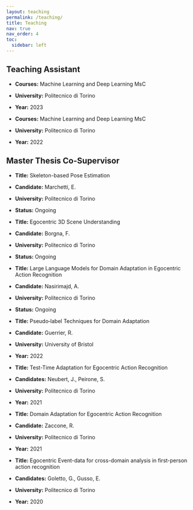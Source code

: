 ```yaml
---
layout: teaching
permalink: /teaching/
title: Teaching
nav: true
nav_order: 4
toc:
  sidebar: left
---
```


## Teaching Assistant
- **Courses:** Machine Learning and Deep Learning MsC
- **University:** Politecnico di Torino
- **Year:** 2023

- **Courses:** Machine Learning and Deep Learning MsC
- **University:** Politecnico di Torino
- **Year:** 2022

  
## Master Thesis Co-Supervisor
- **Title:** Skeleton-based Pose Estimation
- **Candidate:** Marchetti, E.
- **University:** Politecnico di Torino
- **Status:** Ongoing

- **Title:** Egocentric 3D Scene Understanding
- **Candidate:** Borgna, F.
- **University:** Politecnico di Torino
- **Status:** Ongoing

- **Title:** Large Language Models for Domain Adaptation in Egocentric Action Recognition
- **Candidate:** Nasirimajd, A.
- **University:** Politecnico di Torino
- **Status:** Ongoing

<!-- Uncomment the following lines if applicable -->
<!-- ## Master Thesis Co-Supervisor -->
<!-- - **Title:** Pseudo-label Techniques for Domain Adaptation -->
<!-- - **Candidate:** Guerrier, R. -->
<!-- - **University:** University of Bristol -->
<!-- - **Year:** 2023 -->

- **Title:** Pseudo‑label Techniques for Domain Adaptation
- **Candidate:** Guerrier, R. 
- **University:** University of Bristol
- **Year:** 2022

- **Title:** Test-Time Adaptation for Egocentric Action Recognition
- **Candidates:** Neubert, J., Peirone, S.
- **University:** Politecnico di Torino
- **Year:** 2021

- **Title:** Domain Adaptation for Egocentric Action Recognition
- **Candidate:** Zaccone, R.
- **University:** Politecnico di Torino
- **Year:** 2021

- **Title:** Egocentric Event-data for cross-domain analysis in first-person action recognition
- **Candidates:** Goletto, G., Gusso, E.
- **University:** Politecnico di Torino
- **Year:** 2020


